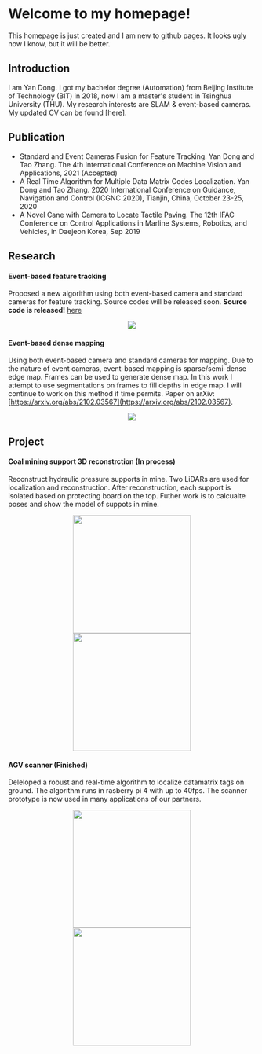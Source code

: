 # Welcome to my homepage!

This homepage is just created and I am new to github pages. It looks ugly now I know, but it will be better.


## Introduction
I am Yan Dong. I got my bachelor degree (Automation) from Beijing Institute of Technology (BIT) in 2018, now I am a master's student in Tsinghua University (THU). My research interests are SLAM & event-based cameras. My updated CV can be found [here].

## Publication

- Standard and Event Cameras Fusion for Feature Tracking. Yan Dong and Tao Zhang. The 4th International Conference on Machine Vision and Applications, 2021 (Accepted)
- A Real Time Algorithm for Multiple Data Matrix Codes Localization. Yan Dong and Tao Zhang. 2020 International Conference on Guidance, Navigation and Control (ICGNC 2020), Tianjin, China, October 23-25, 2020
- A Novel Cane with Camera to Locate Tactile Paving. The 12th IFAC Conference on Control Applications in Marline Systems, Robotics, and Vehicles, in Daejeon Korea, Sep 2019



## Research 

#### Event-based feature tracking
Proposed a new algorithm using both event-based camera and standard cameras for feature tracking. Source codes will be released soon. **Source code is released!** [here](https://github.com/LarryDong/FusionTracking)
<center>
<figure>
<img src="https://raw.githubusercontent.com/LarryDong/LarryDong.github.io/dev/pictures/eb_tracking.png" />
</figure>
</center>

#### Event-based dense mapping
Using both event-based camera and standard cameras for mapping. Due to the nature of event cameras, event-based mapping is sparse/semi-dense edge map. Frames can be used to generate dense map. In this work I attempt to use segmentations on frames to fill depths in edge map. I will continue to work on this method if time permits. Paper on arXiv: [https://arxiv.org/abs/2102.03567](https://arxiv.org/abs/2102.03567).
<center>
<figure>
<img src="https://raw.githubusercontent.com/LarryDong/LarryDong.github.io/dev/pictures/eb_mapping.png" />
</figure>
</center>




## Project


#### Coal mining support 3D reconstrction (In process)
Reconstruct hydraulic pressure supports in mine. Two LiDARs are used for localization and reconstruction. After reconstruction, each support is isolated based on protecting board on the top. Futher work is to calcualte poses and show the model of suppots in mine.
<center>
<figure>
<!--
<img src="https://raw.githubusercontent.com/LarryDong/LarryDong.github.io/dev/pictures/zmj1.png" height="240" />
<img src="https://raw.githubusercontent.com/LarryDong/LarryDong.github.io/dev/pictures/zmj2.png" height="240" />
-->
<img src="https://raw.githubusercontent.com/LarryDong/LarryDong.github.io/dev/pictures/zmj_slam.png" height="240" />
<img src="https://raw.githubusercontent.com/LarryDong/LarryDong.github.io/dev/pictures/zmj_segmentation.png" height="240" />
</figure>
</center>


#### AGV scanner (Finished)
Deleloped a robust and real-time algorithm to localize datamatrix tags on ground. The algorithm runs in rasberry pi 4 with up to 40fps. The scanner prototype is now used in many applications of our partners.
<center>
<figure>
<img src="https://raw.githubusercontent.com/LarryDong/LarryDong.github.io/dev/pictures/agv1.bmp" height="240" />
<img src="https://raw.githubusercontent.com/LarryDong/LarryDong.github.io/dev/pictures/agv2.bmp" height="240" />
</figure>
</center>







